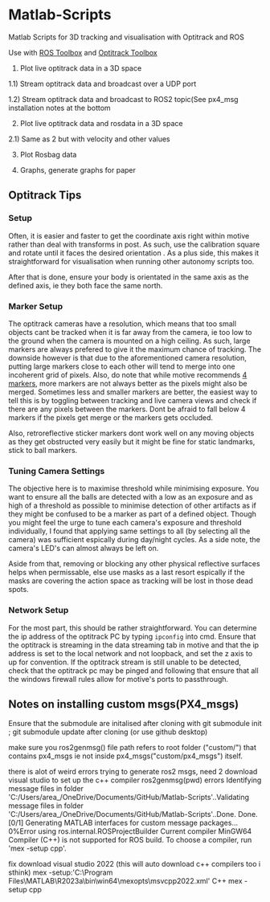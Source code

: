 # Matlab-Scripts
Matlab Scripts for 3D tracking and visualisation with Optitrack and ROS

Use with [ROS Toolbox](https://www.mathworks.com/products/ros.html) and [Optitrack Toolbox](https://www.mathworks.com/matlabcentral/fileexchange/55675-kutzer-optitracktoolbox#:~:text=This%20toolbox%20interfaces%20the%20OptiTrack,(or%20similar)%20software%20package.)



1) Plot live optitrack data in a 3D space

1.1) Stream optitrack data and broadcast over a UDP port

1.2) Stream optitrack data and broadcast to ROS2 topic(See px4_msg installation notes at the bottom

2) Plot live optitrack data and rosdata in a 3D space

2.1) Same as 2 but with velocity and other values

3) Plot Rosbag data

4) Graphs, generate graphs for paper



## Optitrack Tips

### Setup

Often, it is easier and faster to get the coordinate axis right within motive rather than deal with transforms in post. As such, use the calibration square and rotate until it faces the desired orientation . As a plus side, this makes it straightforward for visualisation when running other autonomy scripts too.

After that is done, ensure your body is orientated in the same axis as the defined axis, ie they both face the same north. 


### Marker Setup

The optitrack cameras have a resolution, which means that too small objects cant be tracked when it is far away from the camera, ie too low to the ground when the camera is mounted on a high ceiling. As such, large markers are always prefered to give it the maximum chance of tracking. The downside however is that due to the aforementioned camera resolution, putting large markers close to each other will tend to merge into one incoherent grid of pixels. Also, do note that while motive recommends [4 markers](https://v22.wiki.optitrack.com/index.php?title=Rigid_Body_Tracking), more markers are not always better as the pixels might also be merged. Sometimes less and smaller markers are better, the easiest way to tell this is by toggling between tracking and live camera views and check if there are any pixels between the markers. Dont be afraid to fall below 4 markers if the pixels get merge or the markers gets occluded.

Also, retroreflective sticker markers dont work well on any moving objects as they get obstructed very easily but it might be fine for static landmarks, stick to ball markers.



### Tuning Camera Settings

The objective here is to maximise threshold while minimising exposure. You want to ensure all the balls are detected with a low as an exposure and as high of a threshold as possible to minimise detection of other artifacts as if they might be confused to be a marker as part of a defined object. Though you might feel the urge to tune each camera's exposure and threshold individually, I found that applying same settings to all (by selecting all the camera) was sufficient espically during day/night cycles. As a side note, the camera's LED's can almost always be left on.

Aside from that, removing or blocking any other physical reflective surfaces helps when permissable, else use masks as a last resort espically if the masks are covering the action space as tracking will be lost in those dead spots.

### Network Setup
For the most part, this should be rather straightforward. You can determine the ip address of the optitrack PC by typing ```ipconfig``` into cmd. Ensure that the optitrack is streaming in the data streaming tab in motive and that the ip address is set to the local network and not loopback, and set the z axis to up for convention. If the optitrack stream is still unable to be detected, check that the optitrack pc may be pinged and following that ensure that all the windows firewall rules allow for motive's ports to passthrough.


## Notes on installing custom msgs(PX4_msgs)
Ensure that the submodule are initalised after cloning with git submodule init ; git submodule update after cloning (or use github desktop)

make sure you ros2genmsg() file path refers to root folder ("custom/") that contains px4_msgs ie not inside px4_msgs("custom/px4_msgs") itself.

there is alot of weird errors trying to generate ros2 msgs, need 2 download visual studio to set up the c++ compiler
ros2genmsg(pwd)
errors
Identifying message files in folder 'C:/Users/area_/OneDrive/Documents/GitHub/Matlab-Scripts'..Validating message files in folder 'C:/Users/area_/OneDrive/Documents/GitHub/Matlab-Scripts'..Done.
Done.
[0/1] Generating MATLAB interfaces for custom message packages... 0%Error using ros.internal.ROSProjectBuilder
Current compiler MinGW64 Compiler (C++) is not supported for ROS build. To choose a compiler, run 'mex -setup cpp'.

fix
download visual studio 2022 (this will auto download c++ compilers too i sthink)
mex -setup:'C:\Program Files\MATLAB\R2023a\bin\win64\mexopts\msvcpp2022.xml' C++
mex -setup cpp
